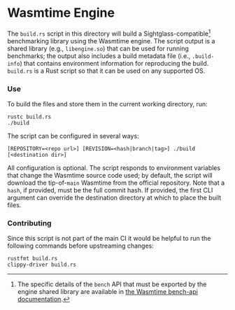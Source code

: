 # Wasmtime Engine

The `build.rs` script in this directory will build a Sightglass-compatible[^details] benchmarking
library using the Wasmtime engine. The script output is a shared library (e.g., `libengine.so`) that
can be used for running benchmarks; the output also includes a build metadata file (i.e.,
`.build-info`) that contains environment information for reproducing the build. `build.rs` is a Rust
script so that it can be used on any supported OS.

[^details]: The specific details of the `bench` API that must be exported by the
engine shared library are available in [the Wasmtime bench-api
documentation](https://github.com/bytecodealliance/wasmtime/blob/main/crates/bench-api/src/lib.rs).

### Use

To build the files and store them in the current working directory, run:

```
rustc build.rs
./build
```

The script can be configured in several ways:

```
[REPOSITORY=<repo url>] [REVISION=<hash|branch|tag>] ./build [<destination dir>]
```

All configuration is optional. The script responds to environment variables that change the Wasmtime
source code used; by default, the script will download the tip-of-`main` Wasmtime from the official
repository. Note that a `hash`, if provided, must be the full commit hash. If provided, the first
CLI argument can override the destination directory at which to place the built files.

### Contributing

Since this script is not part of the main CI it would be helpful to run the following commands
before upstreaming changes:

```
rustfmt build.rs
clippy-driver build.rs
```
